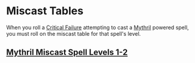 # Miscast Tables

When you roll a [Critical Failure](../../Game%20Procedures/Dice%20Rolls/Critical%20Failure.md) attempting to cast a [Mythril](../Mythril.md) powered spell, you must roll on the miscast table for that spell's level.
## [Mythril Miscast Spell Levels 1-2](Miscast%20Spell%20Levels%201-2.md)